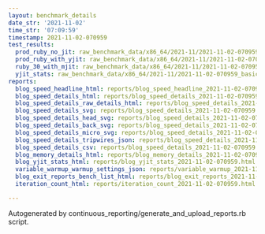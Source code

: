 ```yaml
---
layout: benchmark_details
date_str: '2021-11-02'
time_str: '07:09:59'
timestamp: 2021-11-02-070959
test_results:
  prod_ruby_no_jit: raw_benchmark_data/x86_64/2021-11/2021-11-02-070959_basic_benchmark_prod_ruby_no_jit.json
  prod_ruby_with_yjit: raw_benchmark_data/x86_64/2021-11/2021-11-02-070959_basic_benchmark_prod_ruby_with_yjit.json
  ruby_30_with_mjit: raw_benchmark_data/x86_64/2021-11/2021-11-02-070959_basic_benchmark_ruby_30_with_mjit.json
  yjit_stats: raw_benchmark_data/x86_64/2021-11/2021-11-02-070959_basic_benchmark_yjit_stats.json
reports:
  blog_speed_headline_html: reports/blog_speed_headline_2021-11-02-070959.html
  blog_speed_details_html: reports/blog_speed_details_2021-11-02-070959.html
  blog_speed_details_raw_details_html: reports/blog_speed_details_2021-11-02-070959.raw_details.html
  blog_speed_details_svg: reports/blog_speed_details_2021-11-02-070959.svg
  blog_speed_details_head_svg: reports/blog_speed_details_2021-11-02-070959.head.svg
  blog_speed_details_back_svg: reports/blog_speed_details_2021-11-02-070959.back.svg
  blog_speed_details_micro_svg: reports/blog_speed_details_2021-11-02-070959.micro.svg
  blog_speed_details_tripwires_json: reports/blog_speed_details_2021-11-02-070959.tripwires.json
  blog_speed_details_csv: reports/blog_speed_details_2021-11-02-070959.csv
  blog_memory_details_html: reports/blog_memory_details_2021-11-02-070959.html
  blog_yjit_stats_html: reports/blog_yjit_stats_2021-11-02-070959.html
  variable_warmup_warmup_settings_json: reports/variable_warmup_2021-11-02-070959.warmup_settings.json
  blog_exit_reports_bench_list_html: reports/blog_exit_reports_2021-11-02-070959.bench_list.html
  iteration_count_html: reports/iteration_count_2021-11-02-070959.html

---
```

Autogenerated by continuous_reporting/generate_and_upload_reports.rb script.
